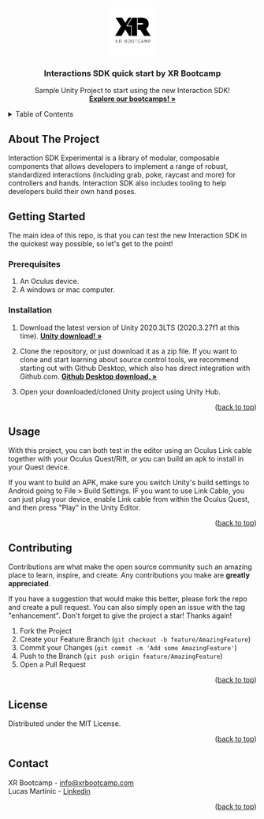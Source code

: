 <div id="top"></div>

<!-- PROJECT LOGO -->
<br />
<div align="center">
  <a href="https://github.com/lucas-martinic/InteractionSDK">
    <img src="Images/logo.png" alt="Logo" width="100" height="100">
  </a>

  <h3 align="center">Interactions SDK quick start by XR Bootcamp</h3>

  <p align="center">
    Sample Unity Project to start using the new Interaction SDK!
    <br />
    <a href="https://xrbootcamp.com/"><strong>Explore our bootcamps! »</strong></a>
    <br />
  </p>
</div>



<!-- TABLE OF CONTENTS -->
<details>
  <summary>Table of Contents</summary>
  <ol>
    <li>
      <a href="#about-the-project">About The Project</a>
    </li>
    <li>
      <a href="#getting-started">Getting Started</a>
      <ul>
        <li><a href="#prerequisites">Prerequisites</a></li>
        <li><a href="#installation">Installation</a></li>
      </ul>
    </li>
    <li><a href="#usage">Usage</a></li>
    <li><a href="#contributing">Contributing</a></li>
    <li><a href="#license">License</a></li>
    <li><a href="#contact">Contact</a></li>
  </ol>
</details>



<!-- ABOUT THE PROJECT -->
## About The Project

Interaction SDK Experimental is a library of modular, composable components that allows developers to implement a range of robust, standardized interactions (including grab, poke, raycast and more) for controllers and hands. Interaction SDK also includes tooling to help developers build their own hand poses.

<!-- GETTING STARTED -->
## Getting Started

The main idea of this repo, is that you can test the new Interaction SDK in the quickest way possible, so let's get to the point!
### Prerequisites

1. An Oculus device.
2. A windows or mac computer.
### Installation

1. Download the latest version of Unity 2020.3LTS (2020.3.27f1 at this time). <a href="https://unity3d.com/es/get-unity/download"><strong>Unity download! »</strong></a>

2. Clone the repository, or just download it as a zip file. If you want to clone and start learning about source control tools, we recommend starting out with Github Desktop, which also has direct integration with Github.com. <a href="https://desktop.github.com/"><strong>Github Desktop download. »</strong></a>
3. Open your downloaded/cloned Unity project using Unity Hub.

<p align="right">(<a href="#top">back to top</a>)</p>


## Usage

With this project, you can both test in the editor using an Oculus Link cable together with your Oculus Quest/Rift, or you can build an apk to install in your Quest device.

If you want to build an APK, make sure you switch Unity's build settings to Android going to File > Build Settings.
IF you want to use Link Cable, you can just plug your device, enable Link cable from within the Oculus Quest, and then press "Play" in the Unity Editor.

<p align="right">(<a href="#top">back to top</a>)</p>


<!-- CONTRIBUTING -->
## Contributing

Contributions are what make the open source community such an amazing place to learn, inspire, and create. Any contributions you make are **greatly appreciated**.

If you have a suggestion that would make this better, please fork the repo and create a pull request. You can also simply open an issue with the tag "enhancement".
Don't forget to give the project a star! Thanks again!

1. Fork the Project
2. Create your Feature Branch (`git checkout -b feature/AmazingFeature`)
3. Commit your Changes (`git commit -m 'Add some AmazingFeature'`)
4. Push to the Branch (`git push origin feature/AmazingFeature`)
5. Open a Pull Request

<p align="right">(<a href="#top">back to top</a>)</p>

<!-- LICENSE -->
## License

Distributed under the MIT License.

<p align="right">(<a href="#top">back to top</a>)</p>

<!-- CONTACT -->
## Contact

XR Bootcamp - info@xrbootcamp.com
<br />
Lucas Martinic - [Linkedin](https://www.linkedin.com/in/lucas-martinic/)

<p align="right">(<a href="#top">back to top</a>)</p>
